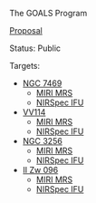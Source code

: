 The GOALS Program

[Proposal](https://www.stsci.edu/jwst/phase2-public/1328.pdf)

Status: Public

Targets:
- [NGC 7469](../Targets/NGC%207469.md)
	- [MIRI MRS](Instruments/MIRI%20MRS.md)
	- [NIRSpec IFU](Instruments/NIRSpec%20IFU.md)
- [VV114](../Targets/VV114.md)
	- [MIRI MRS](../Instruments/MIRI%20MRS.md)
	- [NIRSpec IFU](../Instruments/NIRSpec%20IFU.md)
- [NGC 3256](../Targets/NGC%203256.md)
	- [MIRI MRS](../Instruments/MIRI%20MRS.md)
	- [NIRSpec IFU](../Instruments/NIRSpec%20IFU.md)
- [II Zw 096](../Targets/II%20Zw%20096.md)
	- [MIRI MRS](../Instruments/MIRI%20MRS.md)
	- [NIRSpec IFU](../Instruments/NIRSpec%20IFU.md)
